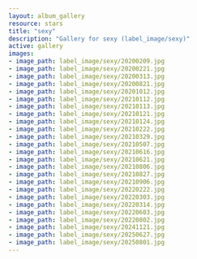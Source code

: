 ```yaml
---
layout: album_gallery
resource: stars
title: "sexy"
description: "Gallery for sexy (label_image/sexy)"
active: gallery
images:
- image_path: label_image/sexy/20200209.jpg
- image_path: label_image/sexy/20200221.jpg
- image_path: label_image/sexy/20200313.jpg
- image_path: label_image/sexy/20200821.jpg
- image_path: label_image/sexy/20201012.jpg
- image_path: label_image/sexy/20210112.jpg
- image_path: label_image/sexy/20210113.jpg
- image_path: label_image/sexy/20210121.jpg
- image_path: label_image/sexy/20210124.jpg
- image_path: label_image/sexy/20210222.jpg
- image_path: label_image/sexy/20210329.jpg
- image_path: label_image/sexy/20210507.jpg
- image_path: label_image/sexy/20210616.jpg
- image_path: label_image/sexy/20210621.jpg
- image_path: label_image/sexy/20210806.jpg
- image_path: label_image/sexy/20210827.jpg
- image_path: label_image/sexy/20210906.jpg
- image_path: label_image/sexy/20220222.jpg
- image_path: label_image/sexy/20220303.jpg
- image_path: label_image/sexy/20220314.jpg
- image_path: label_image/sexy/20220603.jpg
- image_path: label_image/sexy/20220802.jpg
- image_path: label_image/sexy/20241121.jpg
- image_path: label_image/sexy/20250627.jpg
- image_path: label_image/sexy/20250801.jpg
---
```


